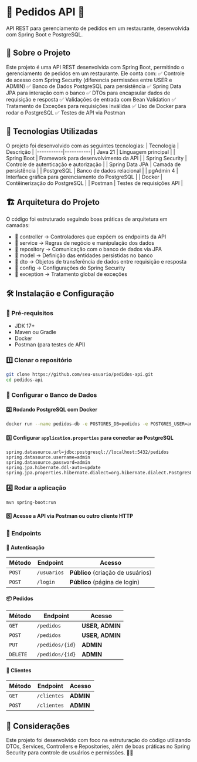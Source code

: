 # 📌 Pedidos API 🍔

API REST para gerenciamento de pedidos em um restaurante, desenvolvida com Spring Boot e PostgreSQL.

## 📌 Sobre o Projeto

Este projeto é uma API REST desenvolvida com Spring Boot, permitindo o gerenciamento de pedidos em um restaurante. Ele conta com:
✅ Controle de acesso com Spring Security (diferencia permissões entre USER e ADMIN)
✅ Banco de Dados PostgreSQL para persistência
✅ Spring Data JPA para interação com o banco
✅ DTOs para encapsular dados de requisição e resposta
✅ Validações de entrada com Bean Validation
✅ Tratamento de Exceções para requisições inválidas
✅ Uso de Docker para rodar o PostgreSQL
✅ Testes de API via Postman

## 🚀 Tecnologias Utilizadas
O projeto foi desenvolvido com as seguintes tecnologias:
| Tecnologia  | Descrição | 
|-----------|-----------|
| Java 21    | Linguagem principal    |
| Spring Boot  | Framework para desenvolvimento da API    | 
| Spring Security  | Controle de autenticação e autorização    |
| Spring Data JPA  | Camada de persistência    |
| PostgreSQL  | Banco de dados relacional    |
| pgAdmin 4	  | Interface gráfica para gerenciamento do PostgreSQL    |
| Docker  | 	Contêinerização do PostgreSQL    |
| Postman	  | Testes de requisições API    |

## 🏗 Arquitetura do Projeto
O código foi estruturado seguindo boas práticas de arquitetura em camadas:
- 📂 controller → Controladores que expõem os endpoints da API
- 📂 service → Regras de negócio e manipulação dos dados
- 📂 repository → Comunicação com o banco de dados via JPA
- 📂 model → Definição das entidades persistidas no banco
- 📂 dto → Objetos de transferência de dados entre requisição e resposta
- 📂 config → Configurações do Spring Security
- 📂 exception → Tratamento global de exceções

## 🛠 Instalação e Configuração
### 📌 Pré-requisitos
- JDK 17+
- Maven ou Gradle
- Docker
- Postman (para testes de API)

### 1️⃣ Clonar o repositório
```bash
git clone https://github.com/seu-usuario/pedidos-api.git
cd pedidos-api
```

### 📌 Configurar o Banco de Dados
#### 2️⃣  Rodando PostgreSQL com Docker
```bash
docker run --name pedidos-db -e POSTGRES_DB=pedidos -e POSTGRES_USER=admin -e POSTGRES_PASSWORD=admin -p 5432:5432 -d postgres
```
#### 3️⃣ Configurar ```application.properties``` para conectar ao PostgreSQL
```properties
spring.datasource.url=jdbc:postgresql://localhost:5432/pedidos
spring.datasource.username=admin
spring.datasource.password=admin
spring.jpa.hibernate.ddl-auto=update
spring.jpa.properties.hibernate.dialect=org.hibernate.dialect.PostgreSQLDialect
```

### 4️⃣  Rodar a aplicação
```bash
mvn spring-boot:run
```
#### 5️⃣ Acesse a API via Postman ou outro cliente HTTP

### 📌 Endpoints
#### 🔑 Autenticação 
| Método | Endpoint   | Acesso  |
|--------|-----------|---------|
| `POST` | `/usuarios` | **Público** (criação de usuários) |
| `POST` | `/login`    | **Público** (página de login) |

#### 📦 Pedidos  

| Método | Endpoint       | Acesso         |
|--------|---------------|----------------|
| `GET`  | `/pedidos`     | **USER, ADMIN** |
| `POST` | `/pedidos`     | **USER, ADMIN** |
| `PUT`  | `/pedidos/{id}` | **ADMIN**       |
| `DELETE` | `/pedidos/{id}` | **ADMIN**       |

#### 👥 Clientes  

| Método | Endpoint    | Acesso  |
|--------|------------|---------|
| `GET`  | `/clientes` | **ADMIN** |
| `POST` | `/clientes` | **ADMIN** |

## 📝 Considerações
Este projeto foi desenvolvido com foco na estruturação do código utilizando DTOs, Services, Controllers e Repositories, além de boas práticas no Spring Security para controle de usuários e permissões. 🚀🔥

